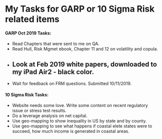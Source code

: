 # My Tasks for GARP or 10 Sigma Risk related items  

#### GARP Oct 2019 Tasks:  

 * Read Chapters that were sent to me on QA.  
 * Read Hull, Risk Mgmet ebook, Chapter 11 and 12 on volatility and copula.  
 * Look at Feb 2019 white papers, downloaded to my iPad Air2 - black color.  
   ---------------------
 * Wait for feedback on FRM questions.  Submitted 10/11/2019. 
 
#### 10 Sigma Risk Tasks:  

 * Website needs some love.  Write some content on recent regulatory issue or stress test results.  
 * Do a leverage analysis on net capital.  
 * Use geo-mapping to show inequality in US by state and by county.  
 * Use geo-mapping to see what happens if coastal elete states were to succeed, how much income is generated in coastal areas.  
 
